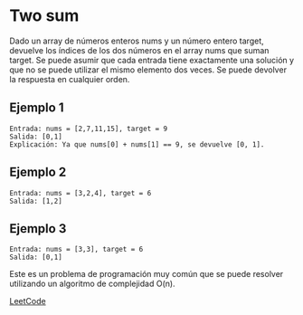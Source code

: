 # Two sum

Dado un array de números enteros nums y un número entero target, devuelve los índices de los dos números en el array nums que suman target.
Se puede asumir que cada entrada tiene exactamente una solución y que no se puede utilizar el mismo elemento dos veces.
Se puede devolver la respuesta en cualquier orden.

## Ejemplo 1

```text
Entrada: nums = [2,7,11,15], target = 9
Salida: [0,1]
Explicación: Ya que nums[0] + nums[1] == 9, se devuelve [0, 1].
```

## Ejemplo 2

```text
Entrada: nums = [3,2,4], target = 6
Salida: [1,2]
```

## Ejemplo 3

```text
Entrada: nums = [3,3], target = 6
Salida: [0,1]
```

Este es un problema de programación muy común que se puede resolver utilizando un algoritmo de complejidad O(n).

[LeetCode](https://leetcode.com/problems/two-sum/)
